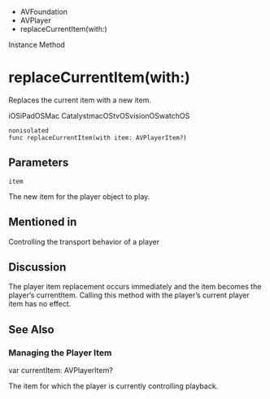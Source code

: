 

- AVFoundation
- AVPlayer
-  replaceCurrentItem(with:) 

Instance Method

# replaceCurrentItem(with:)

Replaces the current item with a new item.

iOSiPadOSMac CatalystmacOStvOSvisionOSwatchOS

``` source
nonisolated
func replaceCurrentItem(with item: AVPlayerItem?)
```

## Parameters 

`item`  

The new item for the player object to play.

## Mentioned in 

Controlling the transport behavior of a player

## Discussion

The player item replacement occurs immediately and the item becomes the player’s currentItem. Calling this method with the player’s current player item has no effect.

## See Also

### Managing the Player Item

var currentItem: AVPlayerItem?

The item for which the player is currently controlling playback.

